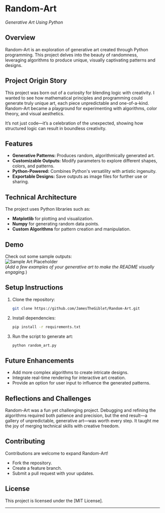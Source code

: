 # **Random-Art**  
_Generative Art Using Python_

## **Overview**  
Random-Art is an exploration of generative art created through Python programming. This project delves into the beauty of randomness, leveraging algorithms to produce unique, visually captivating patterns and designs.

## **Project Origin Story**  
This project was born out of a curiosity for blending logic with creativity. I wanted to see how mathematical principles and programming could generate truly unique art, each piece unpredictable and one-of-a-kind. Random-Art became a playground for experimenting with algorithms, color theory, and visual aesthetics.  

It’s not just code—it’s a celebration of the unexpected, showing how structured logic can result in boundless creativity.

## **Features**  
- **Generative Patterns:** Produces random, algorithmically generated art.  
- **Customizable Outputs:** Modify parameters to explore different shapes, colors, and patterns.  
- **Python-Powered:** Combines Python's versatility with artistic ingenuity.  
- **Exportable Designs:** Save outputs as image files for further use or sharing.

## **Technical Architecture**  
The project uses Python libraries such as:  
- **Matplotlib** for plotting and visualization.  
- **Numpy** for generating random data points.  
- **Custom Algorithms** for pattern creation and manipulation.

## **Demo**  
Check out some sample outputs:  
![Sample Art Placeholder](path-to-sample-art)  
(*Add a few examples of your generative art to make the README visually engaging.*)

## **Setup Instructions**  
1. Clone the repository:  
   ```bash
   git clone https://github.com/JamesTheGiblet/Random-Art.git
   ```
2. Install dependencies:  
   ```bash
   pip install -r requirements.txt
   ```
3. Run the script to generate art:  
   ```bash
   python random_art.py
   ```

## **Future Enhancements**  
- Add more complex algorithms to create intricate designs.  
- Integrate real-time rendering for interactive art creation.  
- Provide an option for user input to influence the generated patterns.

## **Reflections and Challenges**  
Random-Art was a fun yet challenging project. Debugging and refining the algorithms required both patience and precision, but the end result—a gallery of unpredictable, generative art—was worth every step. It taught me the joy of merging technical skills with creative freedom.

## **Contributing**  
Contributions are welcome to expand Random-Art!  
- Fork the repository.  
- Create a feature branch.  
- Submit a pull request with your updates.

## **License**  
This project is licensed under the [MIT License].

---

